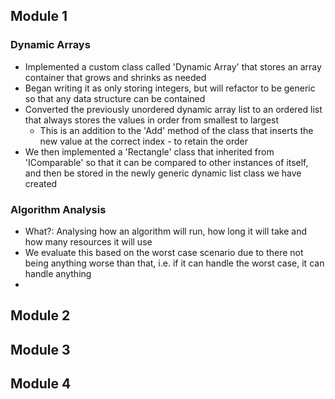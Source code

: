 ## Module 1
### Dynamic Arrays
- Implemented a custom class called 'Dynamic Array' that stores an array container that grows and shrinks as needed
- Began writing it as only storing integers, but will refactor to be generic so that any data structure can be contained
- Converted the previously unordered dynamic array list to an ordered list that always stores the values in order from smallest to largest
	- This is an addition to the 'Add' method of the class that inserts the new value at the correct index - to retain the order
- We then implemented a 'Rectangle' class that inherited from 'IComparable' so that it can be compared to other instances of itself, and then be stored in the newly generic dynamic list class we have created

### Algorithm Analysis
- What?: Analysing how an algorithm will run, how long it will take and how many resources it will use
- We evaluate this based on the worst case scenario due to there not being anything worse than that, i.e. if it can handle the worst case, it can handle anything
- 

## Module 2


## Module 3


## Module 4
